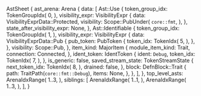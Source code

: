 AstSheet {
    ast_arena: Arena {
        data: [
            Ast::Use {
                token_group_idx: TokenGroupIdx(
                    0,
                ),
                visibility_expr: VisibilityExpr {
                    data: VisibilityExprData::Protected,
                    visibility: Scope::PubUnder(
                        `core::fmt`,
                    ),
                },
                state_after_visibility_expr: None,
            },
            Ast::Identifiable {
                token_group_idx: TokenGroupIdx(
                    1,
                ),
                visibility_expr: VisibilityExpr {
                    data: VisibilityExprData::Pub {
                        pub_token: PubToken {
                            token_idx: TokenIdx(
                                5,
                            ),
                        },
                    },
                    visibility: Scope::Pub,
                },
                item_kind: MajorItem {
                    module_item_kind: Trait,
                    connection: Connected,
                },
                ident_token: IdentToken {
                    ident: `Debug`,
                    token_idx: TokenIdx(
                        7,
                    ),
                },
                is_generic: false,
                saved_stream_state: TokenStreamState {
                    next_token_idx: TokenIdx(
                        8,
                    ),
                    drained: false,
                },
                block: DefnBlock::Trait {
                    path: TraitPath(`core::fmt::Debug`),
                    items: None,
                },
            },
        ],
    },
    top_level_asts: ArenaIdxRange(
        1..3,
    ),
    siblings: [
        ArenaIdxRange(
            1..1,
        ),
        ArenaIdxRange(
            1..3,
        ),
    ],
}